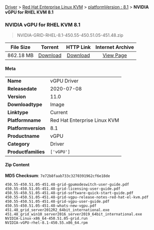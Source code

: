 
[Driver](/README.md)  >  [Red Hat Enterprise Linux KVM](/index/Driver/Red_Hat_Enterprise_Linux_KVM.md)  >  [platformVersion : 8.1](/index/Driver/Red_Hat_Enterprise_Linux_KVM/8.1.md)  >  **NVIDIA vGPU for RHEL KVM 8.1**


###    NVIDIA vGPU for RHEL KVM 8.1

> NVIDIA-GRID-RHEL-8.1-450.55-450.51.05-451.48.zip   


| **File Size** | **Torrent**  | **HTTP Link** | **Internet Archive** |
|:-------------:|:------------:|:-------------:|:--------------------:|
| 862.18 MB |  [Download](https://archive.org/download/nvgpu_NVIDIA-GRID-RHEL-8.1-450.55-450.51.05-451.48.zip/nvgpu_NVIDIA-GRID-RHEL-8.1-450.55-450.51.05-451.48.zip_archive.torrent)       | [Download](https://archive.org/compress/nvgpu_NVIDIA-GRID-RHEL-8.1-450.55-450.51.05-451.48.zip) | [View Page](https://archive.org/details/nvgpu_NVIDIA-GRID-RHEL-8.1-450.55-450.51.05-451.48.zip)       |

#### Meta

<table>
<tr><td><strong>Name</strong></td><td>vGPU Driver</td></tr>
<tr><td><strong>Releasedate</strong></td><td>2020-07-08</td></tr>
<tr><td><strong>Version</strong></td><td>11.0</td></tr>
<tr><td><strong>Downloadtype</strong></td><td>Image</td></tr>
<tr><td><strong>Linktype</strong></td><td>Current</td></tr>
<tr><td><strong>Platformname</strong></td><td>Red Hat Enterprise Linux KVM</td></tr>
<tr><td><strong>Platformversion</strong></td><td>8.1</td></tr>
<tr><td><strong>Productname</strong></td><td>vGPU</td></tr>
<tr><td><strong>Category</strong></td><td>Driver</td></tr>
<tr><td><strong>Productfamilies</strong></td><td><code>['vGPU']</code></td></tr>
</table>

#### Zip Content

**MD5 Checksum**: `7e72b8faab733c3270391962cf6e18de`

```text
450.55-450.51.05-451.48-grid-gpumodeswitch-user-guide.pdf
450.55-450.51.05-451.48-grid-licensing-user-guide.pdf
450.55-450.51.05-451.48-grid-software-quick-start-guide.pdf
450.55-450.51.05-451.48-grid-vgpu-release-notes-red-hat-el-kvm.pdf
450.55-450.51.05-451.48-grid-vgpu-user-guide.pdf
450.55-450.51.05-451.48-whats-new-vgpu.pdf
451.48_grid_server2012R2_64bit_international.exe
451.48_grid_win10_server2016_server2019_64bit_international.exe
NVIDIA-Linux-x86_64-450.51.05-grid.run
NVIDIA-vGPU-rhel-8.1-450.55.x86_64.rpm
```